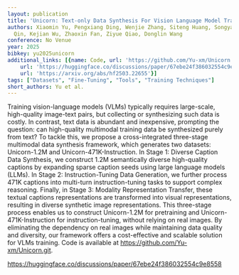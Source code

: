 ```yaml
---
layout: publication
title: 'Unicorn: Text-only Data Synthesis For Vision Language Model Training'
authors: Xiaomin Yu, Pengxiang Ding, Wenjie Zhang, Siteng Huang, Songyang Gao, Chengwei
  Qin, Kejian Wu, Zhaoxin Fan, Ziyue Qiao, Donglin Wang
conference: No Venue
year: 2025
bibkey: yu2025unicorn
additional_links: [{name: Code, url: 'https://github.com/Yu-xm/Unicorn.git'}, {name: Code,
    url: 'https://huggingface.co/discussions/paper/67ebe24f386032554c9e8558'}, {name: Paper,
    url: 'https://arxiv.org/abs/hf2503.22655'}]
tags: ["Datasets", "Fine-Tuning", "Tools", "Training Techniques"]
short_authors: Yu et al.
---
```

Training vision-language models (VLMs) typically requires large-scale, high-quality image-text pairs, but collecting or synthesizing such data is costly. In contrast, text data is abundant and inexpensive, prompting the question: can high-quality multimodal training data be synthesized purely from text? To tackle this, we propose a cross-integrated three-stage multimodal data synthesis framework, which generates two datasets: Unicorn-1.2M and Unicorn-471K-Instruction. In Stage 1: Diverse Caption Data Synthesis, we construct 1.2M semantically diverse high-quality captions by expanding sparse caption seeds using large language models (LLMs). In Stage 2: Instruction-Tuning Data Generation, we further process 471K captions into multi-turn instruction-tuning tasks to support complex reasoning. Finally, in Stage 3: Modality Representation Transfer, these textual captions representations are transformed into visual representations, resulting in diverse synthetic image representations. This three-stage process enables us to construct Unicorn-1.2M for pretraining and Unicorn-471K-Instruction for instruction-tuning, without relying on real images. By eliminating the dependency on real images while maintaining data quality and diversity, our framework offers a cost-effective and scalable solution for VLMs training. Code is available at https://github.com/Yu-xm/Unicorn.git.

https://huggingface.co/discussions/paper/67ebe24f386032554c9e8558